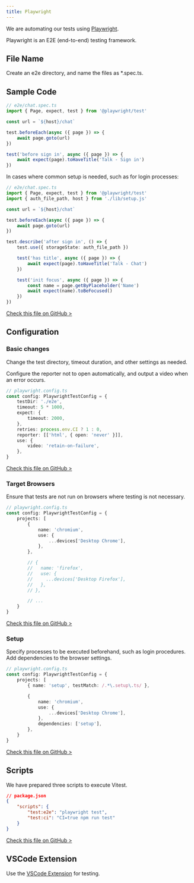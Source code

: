 ```yaml
---
title: Playwright
---
```


We are automating our tests using [Playwright](https://playwright.dev/).

Playwright is an E2E (end-to-end) testing framework.

## File Name

Create an e2e directory, and name the files as \*.spec.ts.

## Sample Code

```ts
// e2e/chat.spec.ts
import { Page, expect, test } from '@playwright/test'

const url = `${host}/chat`

test.beforeEach(async ({ page }) => {
	await page.goto(url)
})

test('before sign in', async ({ page }) => {
	await expect(page).toHaveTitle('Talk - Sign in')
})
```

In cases where common setup is needed, such as for login processes:

```ts
// e2e/chat.spec.ts
import { Page, expect, test } from '@playwright/test'
import { auth_file_path, host } from './lib/setup.js'

const url = `${host}/chat`

test.beforeEach(async ({ page }) => {
	await page.goto(url)
})

test.describe('after sign in', () => {
	test.use({ storageState: auth_file_path })

	test('has title', async ({ page }) => {
		await expect(page).toHaveTitle('Talk - Chat')
	})

	test('init focus', async ({ page }) => {
		const name = page.getByPlaceholder('Name')
		await expect(name).toBeFocused()
	})
})
```

[Check this file on GitHub >](https://github.com/sinProject-Inc/talk/blob/main/e2e/chat.spec.ts)

## Configuration

### Basic changes

Change the test directory, timeout duration, and other settings as needed.

Configure the reporter not to open automatically, and output a video when an error occurs.

```ts
// playwright.config.ts
const config: PlaywrightTestConfig = {
	testDir: './e2e',
	timeout: 5 * 1000,
	expect: {
		timeout: 2000,
	},
	retries: process.env.CI ? 1 : 0,
	reporter: [['html', { open: 'never' }]],
	use: {
		video: 'retain-on-failure',
	},
}
```

[Check this file on GitHub >](https://github.com/sinProject-Inc/talk/blob/main/playwright.config.ts)

### Target Browsers

Ensure that tests are not run on browsers where testing is not necessary.

```ts
// playwright.config.ts
const config: PlaywrightTestConfig = {
	projects: [
		{
			name: 'chromium',
			use: {
				...devices['Desktop Chrome'],
			},
		},

		// {
		//   name: 'firefox',
		//   use: {
		//     ...devices['Desktop Firefox'],
		//   },
		// },

		// ...
	}
}
```

[Check this file on GitHub >](https://github.com/sinProject-Inc/talk/blob/main/playwright.config.ts)

### Setup

Specify processes to be executed beforehand, such as login procedures. Add dependencies to the browser settings.

```ts
// playwright.config.ts
const config: PlaywrightTestConfig = {
	projects: [
		{ name: 'setup', testMatch: /.*\.setup\.ts/ },

		{
			name: 'chromium',
			use: {
				...devices['Desktop Chrome'],
			},
			dependencies: ['setup'],
		},
	}
}
```

[Check this file on GitHub >](https://github.com/sinProject-Inc/talk/blob/main/playwright.config.ts)

## Scripts

We have prepared three scripts to execute Vitest.

```json
// package.json
{
	"scripts": {
		"test:e2e": "playwright test",
		"test:ci": "CI=true npm run test"
	}
}
```

[Check this file on GitHub >](https://github.com/sinProject-Inc/talk/blob/main/package.json)

## VSCode Extension

Use the [VSCode Extension](./vscode-extensions#testing) for testing.
